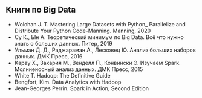 ## Книги по Big Data
- Wolohan J. T. Mastering Large Datasets with Python_ Parallelize and Distribute Your Python Code-Manning. Manning, 2020
- Су К., Ын А. Теоретический минимум по Big Data. Всё что нужно знать о больших данных. Питер, 2019
- Ульман Д. Д., Раджараман А., Лесковец Ю. Анализ больших наборов данных. ДМК Пресс, 2016
- Карау Х., Захария М., Венделл П., Конвински Э. Изучаем Spark. Молниеносный анализ данных. ДМК Пресс, 2015
- White T. Hadoop: The Definitive Guide
- Bengfort, Kim. Data Analytics with Hadoop
- Jean-Georges Perrin. Spark in Action, Second Edition

